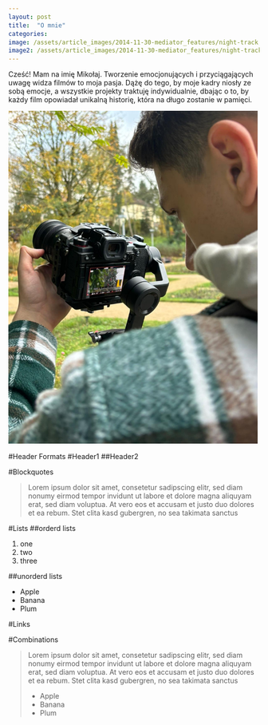 ```yaml
---
layout: post
title:  "O mnie"
categories:
image: /assets/article_images/2014-11-30-mediator_features/night-track.JPG
image2: /assets/article_images/2014-11-30-mediator_features/night-track-mobile.JPG
---
```

Cześć! Mam na imię Mikołaj.
Tworzenie emocjonujących i przyciągających uwagę widza filmów to moja pasja. Dążę do tego, by moje kadry niosły ze sobą emocje, a wszystkie projekty traktuję indywidualnie, dbając o to, by każdy film opowiadał unikalną historię, która na długo zostanie w pamięci.

<img src="/assets/images/fota1.jpg" alt="fota1" width="500">


#Header Formats
#Header1
##Header2

#Blockquotes
>Lorem ipsum dolor sit amet, consetetur sadipscing elitr, sed diam nonumy eirmod tempor invidunt ut labore et dolore magna aliquyam erat, sed diam voluptua. At vero eos et accusam et justo duo dolores et ea rebum. Stet clita kasd gubergren, no sea takimata sanctus

#Lists
##orderd lists
1. one
2. two
3. three

##unorderd lists
- Apple
- Banana
- Plum

#Links


#Combinations
>Lorem ipsum dolor sit amet, consetetur sadipscing elitr, sed diam nonumy eirmod tempor invidunt ut labore et dolore magna aliquyam erat, sed diam voluptua. At vero eos et accusam et justo duo dolores et ea rebum. Stet clita kasd gubergren, no sea takimata sanctus
>
> - Apple
> - Banana
> - Plum
